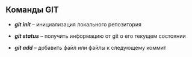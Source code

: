## Команды GIT

* __*git init*__ – инициализация локального репозитория
* __*git status*__ – получить информацию от git о его текущем состоянии

* __*git add*__ – добавить файл или файлы к следующему коммит